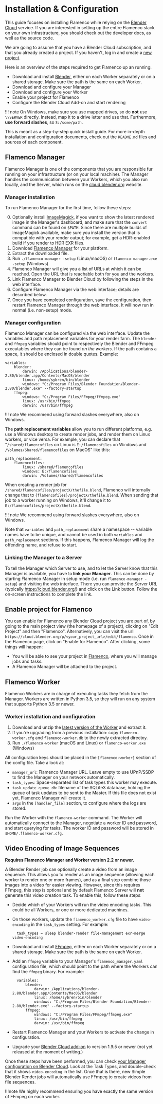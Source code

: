 # Installation & Configuration

This guide focuses on installing Flamenco while relying on the
[Blender Cloud](https://cloud.blender.org/) service. If you are interested in setting up the entire
Flamenco stack on your own infrastructure, you should check out the developer docs, as well as the
source code.

We are going to assume that you have a Blender Cloud subscription, and that you already created a
project. If you haven't, log in and create a [new project](https://cloud.blender.org/p/).

Here is an overview of the steps required to get Flamenco up an running.

- Download and install [Blender](https://www.blender.org/), either on each Worker separately or on a
  shared storage. Make sure the path is the same on each Worker.
- Download and configure your Manager
- Download and configure your Worker
- Enable your project for Flamenco
- Configure the Blender Cloud Add-on and start rendering

!!! note
    On Windows, make sure you use mapped drives, so do **not** use `\\SERVER` directly. Instead, map
    it to a drive letter and use that. Furthermore, **use forward slashes**, so `S:/some/path`.

This is meant as a step-by-step quick install guide. For more in-depth installation and
configuration documents, check out the `README.md` files and sources of each component.


## Flamenco Manager

Flamenco Manager is one of the components that you are responsible fur running on your
infrastructure (or on your local machine). The Manager handles the communication between your
Workers, which you also run locally, and the Server, which runs on the
[cloud.blender.org](https://cloud.blender.org) website.


### Manager installation

To run Flamenco Manager for the first time, follow these steps:

0. Optionally install [ImageMagick](https://www.imagemagick.org/script/download.php), if you want to
   show the latest rendered image in the Manager's dashboard, and make sure that the `convert`
   command can be found on `$PATH`. Since there are multiple builds of ImageMagick available, make
   sure you install the version that is compatible with your render output; for example, get a
   HDR-enabled build if you render to HDR EXR files.
1. Download [Flamenco Manager](https://www.flamenco.io/download/) for your platform.
2. Extract the downloaded file.
3. Run `./flamenco-manager -setup` (Linux/macOS) or `flamenco-manager.exe -setup` (Windows).
4. Flamenco Manager will give you a list of URLs at which it can be reached. Open the URL that is
   reachable both for you and the workers.
5. Link Flamenco Manager to Blender Cloud by following the steps in the web interface.
6. Configure Flamenco Manager via the web interface; details are described below.
7. Once you have completed configuration, save the configuration, then restart Flamenco Manager
   through the web interface. It will now run in normal (i.e. non-setup) mode.

### Manager configuration

Flamenco Manager can be configured via the web interface. Update the variables and path replacement
variables for your render farm. The `blender` and `ffmpeg` variables should point to respectively
the Blender and FFmpeg executables where they can be found *on the workers*. If the path contains a
space, it should be enclosed in double quotes. Example:

    variables:
        blender:
            darwin: /Applications/blender-2.80/blender.app/Contents/MacOS/blender
            linux: /home/sybren/bin/blender
            windows: "C:/Program Files/Blender Foundation/Blender-2.80/blender.exe" --factory-startup
        ffmpeg:
            windows: "C:/Program Files/FFmpeg/ffmpeg.exe"
            linux: /usr/bin/ffmpeg
            darwin: /usr/bin/ffmpeg

!!! note
    We recommend using forward slashes everywhere, also on Windows.


The **path replacement variables** allow you to run different platforms, e.g. use a Windows desktop
to create render jobs, and render them on Linux workers, or vice versa. For example, you can declare
that "`/shared/flamencofiles` on Linux is `E:/flamencofiles` on Windows and
`/Volumes/Shared/flamencofiles` on MacOS" like this:

    path_replacement:
        flamencofiles:
            linux: /shared/flamencofiles
            windows: E:/flamencofiles
            darwin: /Volumes/Shared/flamencofiles

When creating a render job for `/shared/flamencofiles/projectX/thefile.blend`, Flamenco will
internally change that to `{flamencofiles}/projectX/thefile.blend`. When sending that job to a
worker running on Windows, it'll change it to `E:/flamencofiles/projectX/thefile.blend`.

!!! note
    We recommend using forward slashes everywhere, also on Windows.

Note that `variables` and `path_replacement` share a namespace -- variable names have to be unique,
and cannot be used in both `variables` and `path_replacement` sections. If this happens, Flamenco
Manager will log the offending name, and refuse to start.


### Linking the Manager to a Server

To tell the Manager which Server to use, and to let the Server know that this Manager is available,
you have to **link your Manager**. This can be done by starting Flamenco Manager in setup mode
(i.e. run `flamenco-manager -setup`) and visiting the web interface. There you can provide the
Server URL (typically https://cloud.blender.org/) and click on the Link button. Follow the
on-screen instructions to complete the link.


## Enable project for Flamenco

You can enable for Flamenco any Blender Cloud project you are part of, by going to the main project
view (the homepage of a project), clicking on "Edit Project" and then "Flamenco". Alternatively,
you can visit the url `https://cloud.blender.org/p/<your_project_url>/edit/flamenco`.
Once in the Flamenco page, click on "Enable for Flamenco". After clicking, some things will happen:

- You will be able to see your project in [Flamenco](https://cloud.blender.org/flamenco/), where you
  will manage jobs and tasks.
- A Flamenco Manager will be attached to the project.


## Flamenco Worker

Flamenco Workers are in charge of executing tasks they fetch from the Manager. Workers are written
in Python 3.5, so they will run on any system that supports Python 3.5 or newer.


### Worker installation and configuration

1. Download and unzip the [latest version of the Worker](https://www.flamenco.io/download/) and
   extract it.
2. If you're upgrading from a previous installation: copy `flamenco-worker.cfg` and
  `flamenco-worker.db` to the newly extracted directoy.
3. Run `./flamenco-worker` (macOS and Linux) or `flamenco-worker.exe` (Windows)

All configuration keys should be placed in the `[flamenco-worker]` section of the config file.
Take a look at:

- `manager_url`: Flamenco Manager URL. Leave empty to use UPnP/SSDP to find the Manager on your
  network automatically.
- `task_types`: Space-separated list of task types this worker may execute.
- `task_update_queue_db`: filename of the SQLite3 database, holding the queue of task updates to be
  sent to the Master. If this file does not exist yet, Flamenco Manager will create it.
- `args` in the `[handler_file]` section, to configure where the logs are stored.

Run the Worker with the `flamenco-worker` command. The Worker will automatically connect to the
Manager, negotiate a worker ID and password, and start querying for tasks. The worker ID and
password will be stored in `$HOME/.flamenco-worker.cfg`.


## Video Encoding of Image Sequences

**Requires Flamenco Manager and Worker version 2.2 or newer.**

A Blender Render job can optionally create a video from an image sequence. This allows you to render
as an image sequence (allowing each worker to render one or more frames), and as a final step
combine those images into a video for easier viewing. However, since this requires FFmpeg, this step
is optional and by default Flamenco Server will **not** generate this video creation task. To enable
this, follow these steps:

- Decide which of your Workers will run the video encoding tasks. This could be all Workers, or one
  or more dedicated machines.
- On those workers, update the `flamenco_worker.cfg` file to have `video-encoding` in the
  `task_types` setting. For example:

        task_types = sleep blender-render file-management exr-merge video-encoding

- Download and install [FFmpeg](https://ffmpeg.org/), either on each Worker separately or on a
  shared storage. Make sure the path is the same on each Worker.
- Add an `ffmpeg` variable to your Manager's `flamenco_manager.yaml` configuration file, which
  should point to the path where the Workers can find the `ffmpeg` binary. For example:

        variables:
            blender:
                darwin: /Applications/blender-2.80/blender.app/Contents/MacOS/blender
                linux: /home/sybren/bin/blender
                windows: "C:/Program Files/Blender Foundation/Blender-2.80/blender.exe" --factory-startup
            ffmpeg:
                windows: "C:/Program Files/FFmpeg/ffmpeg.exe"
                linux: /usr/bin/ffmpeg
                darwin: /usr/bin/ffmpeg
- Restart Flamenco Manager and your Workers to activate the change in configuration.
- Upgrade your [Blender Cloud add-on](https://cloud.blender.org/services) to version 1.9.5 or newer
  (not yet released at the moment of writing.)

Once these steps have been performed, you can check
[your Manager configuration on Blender Cloud](https://cloud.blender.org/flamenco/managers/). Look at
the Task Types, and double-check that it shows `video-encoding` in the list. Once that is there,
new Simple Blender Render jobs will automatically use FFmpeg to create videos from file sequences.


!!!note
    We highly recommend ensuring you have exactly the same version of FFmpeg on each worker.
